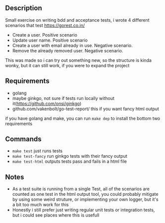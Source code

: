 ## Description

Small exercise on writing bdd and acceptance tests, i wrote 4 different scenarios that test https://gorest.co.in/
- Create a user. Positive scenario
- Update user name. Positive scenario
- Create a user with email already in use. Negative scenario.
- Remove the already removed user. Negative scenario.

This was made so i can try out something new, so the structure is kinda wonky, but it can still work, if you were to expand the project

## Requirements

- golang 
- maybe ginkgo, not sure if tests run locally without it(https://github.com/onsi/ginkgo)
- github.com/vakenbolt/go-test-report/ this if you want fancy html output

if you have golang and make, you can run `make dep` to install the bottom two requirements

## Commands

- `make test` just runs tests
- `make test-fancy` run ginkgo tests with their fancy output
- `make test-html` outputs tests pass and fails in a html file

## Notes

- As a test suite is running from a single Test, all of the scenarios are counted as one test in the html output tool, you could probably mitigate by using some weird struture, or implementing your own logger, but it's a bit too much work for this
- Honestly i still prefer just writing regular unit tests or integration tests, but i could see places where this is usefull
